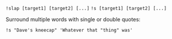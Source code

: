 `!slap [target1] [target2] [...]`
`!s [target1] [target2] [...]`

Surround multiple words with single or double quotes:

`!s "Dave's kneecap" 'Whatever that "thing" was'`
